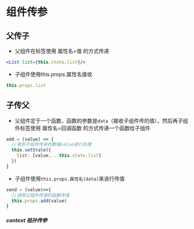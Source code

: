 # 组件传参
## 父传子
* 父组件在标签使用 属性名=值 的方式传递
```jsx
<List list={this.state.list}/>
```
* 子组件使用this.props.属性名接收
```jsx
this.props.list
```
## 子传父
* 父组件定于一个函数，函数的参数是`data`（接收子组件传的值），然后再子组件标签使用 属性名=回调函数 的方式传递一个函数给子组件
```jsx
add = (value) => {
  //拿到子组件传来的数据value进行处理
  this.setState({
    list: [value,...this.state.list]
  })
}
```
* 子组件使用`this.props.属性名(data)`来进行传值
```jsx
send = (value)=>{
  //调用父组件传递的函数传值
  this.props.add(value)
}
```
##### context 祖孙传参


